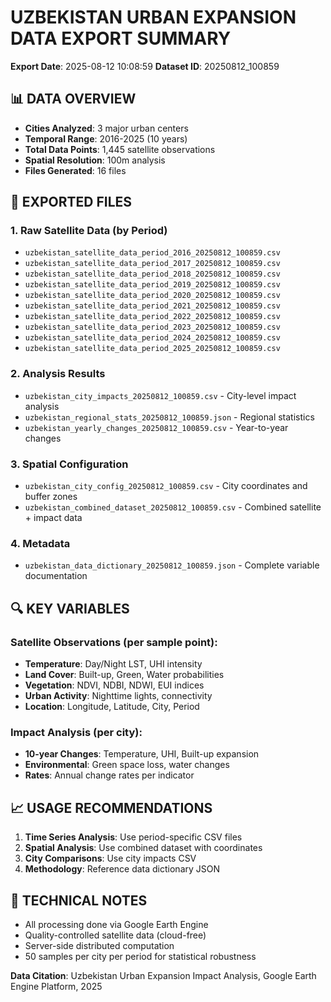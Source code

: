 
# UZBEKISTAN URBAN EXPANSION DATA EXPORT SUMMARY

**Export Date**: 2025-08-12 10:08:59
**Dataset ID**: 20250812_100859

## 📊 DATA OVERVIEW
- **Cities Analyzed**: 3 major urban centers
- **Temporal Range**: 2016-2025 (10 years)
- **Total Data Points**: 1,445 satellite observations
- **Spatial Resolution**: 100m analysis
- **Files Generated**: 16 files

## 📁 EXPORTED FILES

### 1. Raw Satellite Data (by Period)
- `uzbekistan_satellite_data_period_2016_20250812_100859.csv`
- `uzbekistan_satellite_data_period_2017_20250812_100859.csv`
- `uzbekistan_satellite_data_period_2018_20250812_100859.csv`
- `uzbekistan_satellite_data_period_2019_20250812_100859.csv`
- `uzbekistan_satellite_data_period_2020_20250812_100859.csv`
- `uzbekistan_satellite_data_period_2021_20250812_100859.csv`
- `uzbekistan_satellite_data_period_2022_20250812_100859.csv`
- `uzbekistan_satellite_data_period_2023_20250812_100859.csv`
- `uzbekistan_satellite_data_period_2024_20250812_100859.csv`
- `uzbekistan_satellite_data_period_2025_20250812_100859.csv`

### 2. Analysis Results
- `uzbekistan_city_impacts_20250812_100859.csv` - City-level impact analysis
- `uzbekistan_regional_stats_20250812_100859.json` - Regional statistics
- `uzbekistan_yearly_changes_20250812_100859.csv` - Year-to-year changes

### 3. Spatial Configuration  
- `uzbekistan_city_config_20250812_100859.csv` - City coordinates and buffer zones
- `uzbekistan_combined_dataset_20250812_100859.csv` - Combined satellite + impact data

### 4. Metadata
- `uzbekistan_data_dictionary_20250812_100859.json` - Complete variable documentation

## 🔍 KEY VARIABLES

### Satellite Observations (per sample point):
- **Temperature**: Day/Night LST, UHI intensity
- **Land Cover**: Built-up, Green, Water probabilities  
- **Vegetation**: NDVI, NDBI, NDWI, EUI indices
- **Urban Activity**: Nighttime lights, connectivity
- **Location**: Longitude, Latitude, City, Period

### Impact Analysis (per city):
- **10-year Changes**: Temperature, UHI, Built-up expansion
- **Environmental**: Green space loss, water changes
- **Rates**: Annual change rates per indicator

## 📈 USAGE RECOMMENDATIONS

1. **Time Series Analysis**: Use period-specific CSV files
2. **Spatial Analysis**: Use combined dataset with coordinates
3. **City Comparisons**: Use city impacts CSV
4. **Methodology**: Reference data dictionary JSON

## 🔧 TECHNICAL NOTES
- All processing done via Google Earth Engine
- Quality-controlled satellite data (cloud-free)
- Server-side distributed computation
- 50 samples per city per period for statistical robustness

**Data Citation**: Uzbekistan Urban Expansion Impact Analysis, Google Earth Engine Platform, 2025
